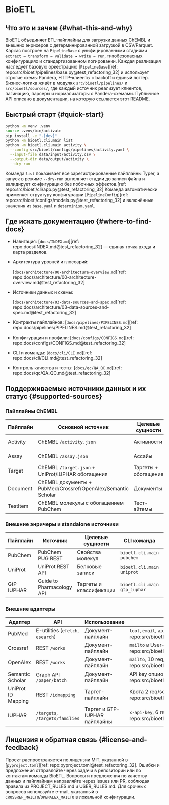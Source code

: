 # BioETL

## Что это и зачем {#what-this-and-why}

BioETL объединяет ETL-пайплайны для загрузки данных ChEMBL и внешних энрихеров
с детерминированной загрузкой в CSV/Parquet. Каркас построен на `PipelineBase`
с унифицированными стадиями `extract → transform → validate → write → run`,
типобезопасных конфигурациях и стандартизованном логировании. Каждая реализация
наследует базовую оркестрацию
[`PipelineBase`][ref: repo:src/bioetl/pipelines/base.py@test_refactoring_32]
и использует строгие схемы Pandera, HTTP-клиенты с backoff и единый логгер.
Бизнес-логика живёт в модулях `src/bioetl/pipelines/` и `src/bioetl/sources/`,
где каждый источник реализует клиентов, пагинацию, парсеры и нормализаторы с
Pandera-схемами. Публичное API описано в документации, на которую ссылается этот
README.

## Быстрый старт {#quick-start}

```bash
python -m venv .venv
source .venv/bin/activate
pip install -e ".[dev]"
python -m bioetl.cli.main list
python -m bioetl.cli.main activity \
  --config src/bioetl/configs/pipelines/activity.yaml \
  --input-file data/input/activity.csv \
  --output-dir data/output/activity \
  --dry-run
```

Команда `list` показывает все зарегистрированные пайплайны Typer, а запуск в
режиме `--dry-run` выполняет стадии до записи файла и валидирует конфигурацию
без побочных эффектов.[ref: repo:src/bioetl/cli/app.py@test_refactoring_32]
Команда автоматически применяет структуру конфигурации
[`PipelineConfig`][ref: repo:src/bioetl/configs/models.py@test_refactoring_32]
и включённые значения из `base.yaml` и `determinism.yaml`.

## Где искать документацию {#where-to-find-docs}

- Навигация: [`docs/INDEX.md`][ref: repo:docs/INDEX.md@test_refactoring_32] —
  единая точка входа и карта разделов.

- Архитектура уровней и глоссарий:

  [`docs/architecture/00-architecture-overview.md`][ref: repo:docs/architecture/00-architecture-overview.md@test_refactoring_32]

- Источники данных и схемы:

  [`docs/architecture/03-data-sources-and-spec.md`][ref: repo:docs/architecture/03-data-sources-and-spec.md@test_refactoring_32]

- Контракты пайплайнов:
  [`docs/pipelines/PIPELINES.md`][ref: repo:docs/pipelines/PIPELINES.md@test_refactoring_32]

- Конфигурации и профили:
  [`docs/configs/CONFIGS.md`][ref: repo:docs/configs/CONFIGS.md@test_refactoring_32]

- CLI и команды:
  [`docs/cli/CLI.md`][ref: repo:docs/cli/CLI.md@test_refactoring_32]

- Контроль качества и тесты:
  [`docs/qc/QA_QC.md`][ref: repo:docs/qc/QA_QC.md@test_refactoring_32]

## Поддерживаемые источники данных и их статус {#supported-sources}

### Пайплайны ChEMBL

| Пайплайн | Основной источник | Целевые сущности | CLI команда | Конфигурация | Статус |
| --- | --- | --- | --- | --- | --- |
| Activity | ChEMBL `/activity.json` | Активности | `bioetl.cli.main activity` | [`pipelines/activity.yaml`][ref: repo:src/bioetl/configs/pipelines/activity.yaml@test_refactoring_32] | Production |
| Assay | ChEMBL `/assay.json` | Ассайы | `bioetl.cli.main assay` | [`pipelines/assay.yaml`][ref: repo:src/bioetl/configs/pipelines/assay.yaml@test_refactoring_32] | Production |
| Target | ChEMBL `/target.json` + UniProt/IUPHAR обогащения | Таргеты + обогащение | `bioetl.cli.main target` | [`pipelines/target.yaml`][ref: repo:src/bioetl/configs/pipelines/target.yaml@test_refactoring_32] | Production |
| Document | ChEMBL документы + PubMed/Crossref/OpenAlex/Semantic Scholar | Документы | `bioetl.cli.main document` | [`pipelines/document.yaml`][ref: repo:src/bioetl/configs/pipelines/document.yaml@test_refactoring_32] | Production |
| TestItem | ChEMBL молекулы с обогащением PubChem | Тест-айтемы | `bioetl.cli.main testitem` | [`pipelines/testitem.yaml`][ref: repo:src/bioetl/configs/pipelines/testitem.yaml@test_refactoring_32] | Production |

### Внешние энричеры и standalone источники

| Пайплайн | Источник | Целевые сущности | CLI команда | Конфигурация | Статус |
| --- | --- | --- | --- | --- | --- |
| PubChem | PubChem PUG REST | Свойства молекул | `bioetl.cli.main pubchem` | [`pipelines/pubchem.yaml`][ref: repo:src/bioetl/configs/pipelines/pubchem.yaml@test_refactoring_32] | Production |
| UniProt | UniProt REST API | Белковые записи | `bioetl.cli.main uniprot` | [`pipelines/uniprot.yaml`][ref: repo:src/bioetl/configs/pipelines/uniprot.yaml@test_refactoring_32] | Beta |
| GtP IUPHAR | Guide to Pharmacology API | Таргеты и классификации | `bioetl.cli.main gtp_iuphar` | [`pipelines/iuphar.yaml`][ref: repo:src/bioetl/configs/pipelines/iuphar.yaml@test_refactoring_32] | Beta |

### Внешние адаптеры

| Адаптер | API | Использование | Лимиты/аутентификация | Статус |
| --- | --- | --- | --- | --- |
| PubMed | E-utilities (`efetch`, `esearch`) | Документ-пайплайн | `tool`, `email`, `api_key`; 3 req/sec без ключа.[ref: repo:src/bioetl/sources/pubmed/request/builder.py@test_refactoring_32] | Production |
| Crossref | REST `/works` | Документ-пайплайн | `mailto` в User-Agent, 2 req/sec конфигом.[ref: repo:src/bioetl/configs/pipelines/document.yaml@test_refactoring_32] | Production |
| OpenAlex | REST `/works` | Документ-пайплайн | `mailto`, 10 req/sec конфигом.[ref: repo:src/bioetl/configs/pipelines/document.yaml@test_refactoring_32] | Production |
| Semantic Scholar | Graph API `/paper/batch` | Документ-пайплайн | API key опционален, 1 req/1.25s без ключа.[ref: repo:src/bioetl/configs/pipelines/document.yaml@test_refactoring_32] | Production |
| UniProt ID Mapping | REST `/idmapping` | Таргет-пайплайн | Квота 2 req/sec, кэширование включено.[ref: repo:src/bioetl/configs/pipelines/target.yaml@test_refactoring_32] | Production |
| IUPHAR | `/targets`, `/targets/families` | Таргет и GTP-IUPHAR пайплайны | `x-api-key`, 6 req/sec.[ref: repo:src/bioetl/configs/pipelines/target.yaml@test_refactoring_32] | Production |

## Лицензия и обратная связь {#license-and-feedback}

Проект распространяется по лицензии MIT, указанной в
[`pyproject.toml`][ref: repo:pyproject.toml@test_refactoring_32]. Ошибки и
предложения отправляйте через задачи в репозитории или по контактам команды
BioETL. Вопросы и предложения по качеству данных и пайплайнам направляйте через
issues или PR, соблюдая правила из PROJECT_RULES.md и USER_RULES.md. Для срочных
вопросов используйте e-mail, указанный в `CROSSREF_MAILTO`/`OPENALEX_MAILTO` в
локальной конфигурации.
